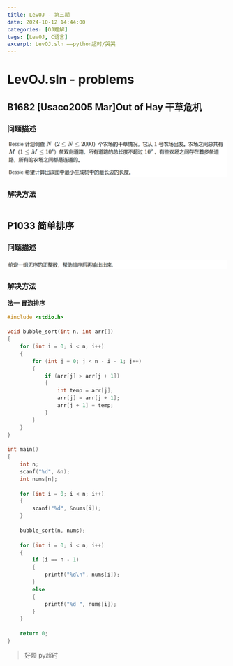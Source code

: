 ```yaml
---
title: LevOJ - 第三期
date: 2024-10-12 14:44:00
categories: [OJ题解]
tags: [LevOJ, C语言]
excerpt: LevOJ.sln ——python超时/哭哭
---
```



# LevOJ.sln - problems

## B1682 [Usaco2005 Mar]Out of Hay 干草危机

### 问题描述

![](/img/blog/2024/10/12/01/01.png)

### 解决方法

```

```

## P1033 简单排序

### 问题描述

![](/img/blog/2024/10/12/01/02.png)

### 解决方法

__法一 冒泡排序__

```c
#include <stdio.h>

void bubble_sort(int n, int arr[])
{
    for (int i = 0; i < n; i++)
    {
        for (int j = 0; j < n - i - 1; j++)
        {
            if (arr[j] > arr[j + 1])
            {
                int temp = arr[j];
                arr[j] = arr[j + 1];
                arr[j + 1] = temp;
            }
        }
    }
}

int main()
{
    int n;
    scanf("%d", &n);
    int nums[n];

    for (int i = 0; i < n; i++)
    {
        scanf("%d", &nums[i]);
    }

    bubble_sort(n, nums);

    for (int i = 0; i < n; i++)
    {
        if (i == n - 1)
        {
            printf("%d\n", nums[i]);
        }
        else
        {
            printf("%d ", nums[i]);
        }
    }

    return 0;
}

```

>好烦 py超时
